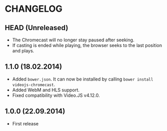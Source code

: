 CHANGELOG
=========

## HEAD (Unreleased)
* The Chromecast will no longer stay paused after seeking.
* If casting is ended while playing, the browser seeks to the last position and plays.

## 1.1.0 (18.02.2014)
* Added `bower.json`. It can now be installed by calling `bower install videojs-chromecast`.
* Added WebM and HLS support.
* Fixed compatibility with Video.JS v4.12.0.

## 1.0.0 (22.09.2014)
* First release

